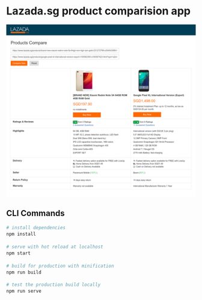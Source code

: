 # Lazada.sg product comparision app

![Screenshot](screenshot.png)

## CLI Commands

``` bash
# install dependencies
npm install

# serve with hot reload at localhost
npm start

# build for production with minification
npm run build

# test the production build locally
npm run serve

